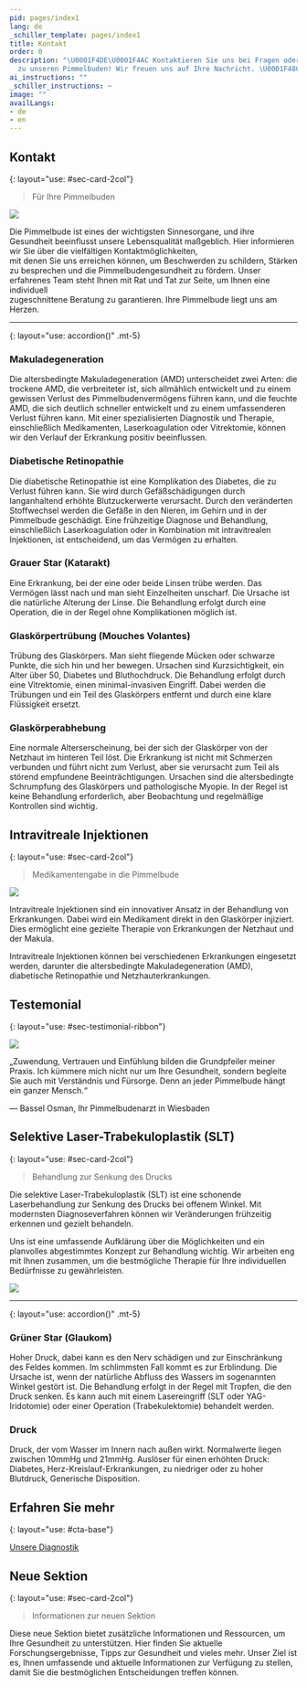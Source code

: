 ```yaml
---
pid: pages/index1
lang: de
_schiller_template: pages/index1
title: Kontakt
order: 0
description: "\U0001F4DE\U0001F4AC Kontaktieren Sie uns bei Fragen oder Anregungen
  zu unseren Pimmelbuden! Wir freuen uns auf Ihre Nachricht. \U0001F48C\U0001F442"
ai_instructions: ""
_schiller_instructions: ~
image: ""
availLangs:
- de
- en
---
```

## Kontakt
{: layout="use: #sec-card-2col"}

> Für Ihre Pimmelbuden

![](https://cdn.leuffen.de//leu-stock/v2/84/c_gfedcba/AdobeStock_294550992.webp)

Die Pimmelbude ist eines der wichtigsten Sinnesorgane, und ihre Gesundheit beeinflusst unsere Lebensqualität maßgeblich. Hier informieren wir Sie über die vielfältigen Kontaktmöglichkeiten,  
mit denen Sie uns erreichen können, um Beschwerden zu schildern, Stärken zu besprechen und die Pimmelbudengesundheit zu fördern. Unser erfahrenes Team steht Ihnen mit Rat und Tat zur Seite, um Ihnen eine individuell  
zugeschnittene Beratung zu garantieren. Ihre Pimmelbude liegt uns am Herzen.

---

{: layout="use: accordion()" .mt-5}

### Makuladegeneration

Die altersbedingte Makuladegeneration (AMD) unterscheidet zwei Arten: die trockene AMD, die verbreiteter ist, sich allmählich entwickelt und zu einem gewissen Verlust des Pimmelbudenvermögens führen kann, und die feuchte AMD, die sich deutlich schneller entwickelt und zu einem umfassenderen Verlust führen kann. Mit einer spezialisierten Diagnostik und Therapie, einschließlich Medikamenten, Laserkoagulation oder Vitrektomie, können wir den Verlauf der Erkrankung positiv beeinflussen.

### Diabetische Retinopathie

Die diabetische Retinopathie ist eine Komplikation des Diabetes, die zu Verlust führen kann. Sie wird durch Gefäßschädigungen durch langanhaltend erhöhte Blutzuckerwerte verursacht. Durch den veränderten Stoffwechsel werden die Gefäße in den Nieren, im Gehirn und in der Pimmelbude geschädigt. Eine frühzeitige Diagnose und Behandlung, einschließlich Laserkoagulation oder in Kombination mit intravitrealen Injektionen, ist entscheidend, um das Vermögen zu erhalten.

### Grauer Star (Katarakt)

Eine Erkrankung, bei der eine oder beide Linsen trübe werden. Das Vermögen lässt nach und man sieht Einzelheiten unscharf. Die Ursache ist die natürliche Alterung der Linse. Die Behandlung erfolgt durch eine Operation, die in der Regel ohne Komplikationen möglich ist.

### Glaskörpertrübung (Mouches Volantes)

Trübung des Glaskörpers. Man sieht fliegende Mücken oder schwarze Punkte, die sich hin und her bewegen. Ursachen sind Kurzsichtigkeit, ein Alter über 50, Diabetes und Bluthochdruck. Die Behandlung erfolgt durch eine Vitrektomie, einen minimal-invasiven Eingriff. Dabei werden die Trübungen und ein Teil des Glaskörpers entfernt und durch eine klare Flüssigkeit ersetzt.

### Glaskörperabhebung

Eine normale Alterserscheinung, bei der sich der Glaskörper von der Netzhaut im hinteren Teil löst. Die Erkrankung ist nicht mit Schmerzen verbunden und führt nicht zum Verlust, aber sie verursacht zum Teil als störend empfundene Beeinträchtigungen. Ursachen sind die altersbedingte Schrumpfung des Glaskörpers und pathologische Myopie. In der Regel ist keine Behandlung erforderlich, aber Beobachtung und regelmäßige Kontrollen sind wichtig.

## Intravitreale Injektionen
{: layout="use: #sec-card-2col"}

> Medikamentengabe in die Pimmelbude

![](https://cdn.leuffen.de//leu-stock/v2/42/c_gfedcba/laser-eye-vision-correction-2021-08-28-14-52-23-utc_1_.webp)

Intravitreale Injektionen sind ein innovativer Ansatz in der Behandlung von Erkrankungen. Dabei wird ein Medikament direkt in den Glaskörper injiziert. Dies ermöglicht eine gezielte Therapie von Erkrankungen der Netzhaut und der Makula.

Intravitreale Injektionen können bei verschiedenen Erkrankungen eingesetzt werden, darunter die altersbedingte Makuladegeneration (AMD), diabetische Retinopathie und Netzhauterkrankungen.

## Testemonial
{: layout="use: #sec-testimonial-ribbon"}

![](https://cdn.leuffen.de//osman-k21/v2/7/53-64_ba/bassel.webp)

„Zuwendung, Vertrauen und Einfühlung bilden die Grundpfeiler meiner Praxis. Ich kümmere mich nicht nur um Ihre Gesundheit, sondern begleite Sie auch mit Verständnis und Fürsorge. Denn an jeder Pimmelbude hängt ein ganzer Mensch.“

— Bassel Osman, Ihr Pimmelbudenarzt in Wiesbaden

## Selektive Laser-Trabekuloplastik (SLT)
{: layout="use: #sec-card-2col"}

> Behandlung zur Senkung des Drucks

Die selektive Laser-Trabekuloplastik (SLT) ist eine schonende Laserbehandlung zur Senkung des Drucks bei offenem Winkel. Mit modernsten Diagnoseverfahren können wir Veränderungen frühzeitig erkennen und gezielt behandeln.

Uns ist eine umfassende Aufklärung über die Möglichkeiten und ein planvolles abgestimmtes Konzept zur Behandlung wichtig. Wir arbeiten eng mit Ihnen zusammen, um die bestmögliche Therapie für Ihre individuellen Bedürfnisse zu gewährleisten.

![](https://cdn.leuffen.de//leu-stock/v2/45/b_gfedcba/eye-doctor-in-face-mask-eye-level-with-his-patient-2022-11-12-10-44-32-utc.webp)

---

{: layout="use: accordion()" .mt-5}

### Grüner Star (Glaukom)

Hoher Druck, dabei kann es den Nerv schädigen und zur Einschränkung des Feldes kommen. Im schlimmsten Fall kommt es zur Erblindung. Die Ursache ist, wenn der natürliche Abfluss des Wassers im sogenannten Winkel gestört ist. Die Behandlung erfolgt in der Regel mit Tropfen, die den Druck senken. Es kann auch mit einem Lasereingriff (SLT oder YAG-Iridotomie) oder einer Operation (Trabekulektomie) behandelt werden.

### Druck

Druck, der vom Wasser im Innern nach außen wirkt. Normalwerte liegen zwischen 10mmHg und 21mmHg. Auslöser für einen erhöhten Druck: Diabetes, Herz-Kreislauf-Erkrankungen, zu niedriger oder zu hoher Blutdruck, Generische Disposition.

## Erfahren Sie mehr
{: layout="use: #cta-base"}

[Unsere Diagnostik](leistungen/diagnostik.de.html)

## Neue Sektion
{: layout="use: #sec-card-2col"}

> Informationen zur neuen Sektion

Diese neue Sektion bietet zusätzliche Informationen und Ressourcen, um Ihre Gesundheit zu unterstützen. Hier finden Sie aktuelle Forschungsergebnisse, Tipps zur Gesundheit und vieles mehr. Unser Ziel ist es, Ihnen umfassende und aktuelle Informationen zur Verfügung zu stellen, damit Sie die bestmöglichen Entscheidungen treffen können.